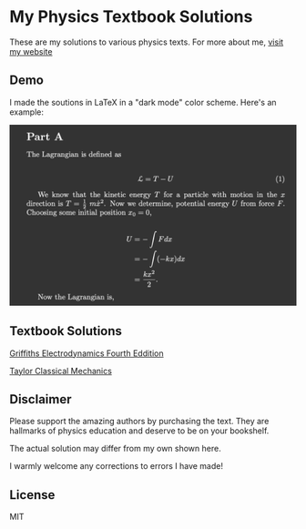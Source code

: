 # My Physics Textbook Solutions

These are my solutions to various physics texts. For more about me, [visit my website](https://coltonkawamura.github.io/coltonkawamura/)

## Demo

I made the soutions in LaTeX in a "dark mode" color scheme. Here's an example:

![Solution Example Demo](./website-demo-image/example.png "Example Demo")

## Textbook Solutions

[Griffiths Electrodynamics Fourth Eddition](https://github.com/ColtonKawamura/physics/tree/main/Electrodynamics%20-%20Griffiths)

[Taylor Classical Mechanics](https://github.com/ColtonKawamura/physics/tree/main/Classical%20Mechancs%20-%20Taylor)

## Disclaimer

Please support the amazing authors by purchasing the text. They are hallmarks of physics education and deserve to be on your bookshelf.

The actual solution may differ from my own shown here.

I warmly welcome any corrections to errors I have made!

## License

MIT
